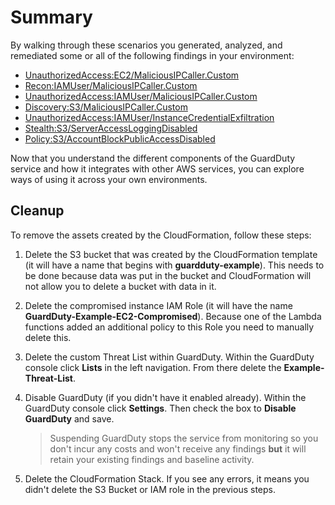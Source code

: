 # Summary

By walking through these scenarios you generated, analyzed, and remediated some or all of the following findings in your environment:

* <a href="https://docs.aws.amazon.com/guardduty/latest/ug/guardduty_unauthorized.html#unauthorized8" target="_blank">UnauthorizedAccess:EC2/MaliciousIPCaller.Custom</a>
* <a href="https://docs.aws.amazon.com/guardduty/latest/ug/guardduty_recon.html#recon2" target="_blank">Recon:IAMUser/MaliciousIPCaller.Custom</a>
* <a href="https://docs.aws.amazon.com/guardduty/latest/ug/guardduty_unauthorized.html#unauthorized2" target="_blank">UnauthorizedAccess:IAMUser/MaliciousIPCaller.Custom</a>
* <a href="https://docs.aws.amazon.com/guardduty/latest/ug/guardduty_finding-types-s3.html#discovery-s3-maliciousipcallercustom" target="_blank">Discovery:S3/MaliciousIPCaller.Custom</a>
* <a href="https://docs.aws.amazon.com/guardduty/latest/ug/guardduty_unauthorized.html#unauthorized11" target="_blank">UnauthorizedAccess:IAMUser/InstanceCredentialExfiltration</a>
* <a href="https://docs.aws.amazon.com/guardduty/latest/ug/guardduty_finding-types-s3.html#stealth-s3-serveraccessloggingdisabled" target="_blank">Stealth:S3/ServerAccessLoggingDisabled</a>
* <a href="https://docs.aws.amazon.com/guardduty/latest/ug/guardduty_finding-types-s3.html#policy-s3-accountblockpublicaccessdisabled" target="_blank">Policy:S3/AccountBlockPublicAccessDisabled</a>


Now that you understand the different components of the GuardDuty service and how it integrates with other AWS services, you can explore ways of using it across your own environments.

## Cleanup

To remove the assets created by the CloudFormation, follow these steps: 

1. Delete the S3 bucket that was created by the CloudFormation template (it will have a name that begins with **guardduty-example**).  This needs to be done because data was put in the bucket and CloudFormation will not allow you to delete a bucket with data in it.
2. Delete the compromised instance IAM Role (it will have the name **GuardDuty-Example-EC2-Compromised**). Because one of the Lambda functions added an additional policy to this Role you need to manually delete this.
3. Delete the custom Threat List within GuardDuty.  Within the GuardDuty console click **Lists** in the left navigation.  From there delete the **Example-Threat-List**.
4. Disable GuardDuty (if you didn't have it enabled already).  Within the GuardDuty console click **Settings**. Then check the box to **Disable GuardDuty** and save.
	
	> Suspending GuardDuty stops the service from monitoring so you don't incur any costs and won't receive any findings **but** it will retain your existing findings and baseline activity.

5. Delete the CloudFormation Stack. If you see any errors, it means you didn't delete the S3 Bucket or IAM role in the previous steps.   